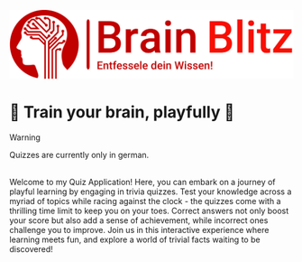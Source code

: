 
![Logo](https://github.com/SlowMoschen/Brain_Blitz/blob/main/logo.png)


# 🧠 Train your brain, playfully  🧠
> [!WARNING]  
> Quizzes are currently only in german.
<br>
Welcome to my Quiz Application! Here, you can embark on a journey of playful learning by engaging in trivia quizzes. Test your knowledge across a myriad of topics while racing against the clock - the quizzes come with a thrilling time limit to keep you on your toes. Correct answers not only boost your score but also add a sense of achievement, while incorrect ones challenge you to improve. Join us in this interactive experience where learning meets fun, and explore a world of trivial facts waiting to be discovered!


